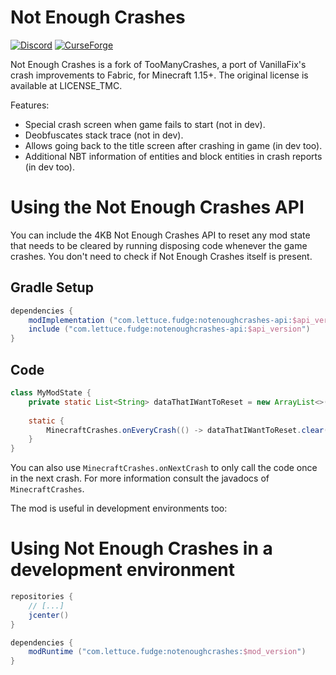 # Not Enough Crashes
[![Discord](https://img.shields.io/discord/219787567262859264.svg)](https://discord.gg/CFaCu97)
[![CurseForge](http://cf.way2muchnoise.eu/not-enough-crashes.svg)](https://minecraft.curseforge.com/projects/not-enough-crashes)

Not Enough Crashes is a fork of TooManyCrashes, a port of VanillaFix's crash improvements to Fabric, for Minecraft 1.15+.
The original license is available at LICENSE_TMC. 

Features: 
- Special crash screen when game fails to start (not in dev).
- Deobfuscates stack trace (not in dev).
- Allows going back to the title screen after crashing in game (in dev too).
- Additional NBT information of entities and block entities in crash reports (in dev too).

# Using the Not Enough Crashes API
You can include the 4KB Not Enough Crashes API to reset any mod state that needs to be cleared by running disposing code whenever the game crashes. You don't need to check if Not Enough Crashes itself is present.
## Gradle Setup
```groovy
dependencies {
    modImplementation ("com.lettuce.fudge:notenoughcrashes-api:$api_version")
    include ("com.lettuce.fudge:notenoughcrashes-api:$api_version")
}
```
## Code
```java
class MyModState {
    private static List<String> dataThatIWantToReset = new ArrayList<>();
    
    static {
        MinecraftCrashes.onEveryCrash(() -> dataThatIWantToReset.clear());
    }
}
```
You can also use `MinecraftCrashes.onNextCrash` to only call the code once in the next crash. For more information consult the javadocs of `MinecraftCrashes`.


The mod is useful in development environments too:
# Using Not Enough Crashes in a development environment
```groovy
repositories {
    // [...]
    jcenter()
}
```

```groovy
dependencies {
    modRuntime ("com.lettuce.fudge:notenoughcrashes:$mod_version")
}
```

